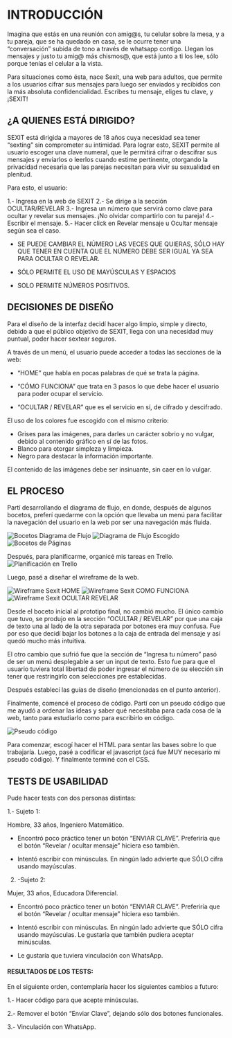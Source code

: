# INTRODUCCIÓN

Imagina que estás en una reunión con amig@s, tu celular sobre la mesa, y a tu pareja, que se ha quedado en casa, se le ocurre tener una “conversación” subida de tono a través de whatsapp contigo. Llegan los mensajes y justo tu amig@ más chismos@, que está junto a ti los lee, sólo porque tenías el celular a la vista.

Para situaciones como ésta, nace Sexit, una web para adultos, que permite a los usuarios cifrar sus mensajes para luego ser enviados y recibidos con la más absoluta confidencialidad. Escribes tu mensaje, eliges tu clave, y ¡SEXIT!


## ¿A QUIENES ESTÁ DIRIGIDO?

SEXIT está dirigida a mayores de 18 años cuya necesidad sea tener “sexting” sin comprometer su intimidad. Para lograr esto, SEXIT permite al usuario escoger una clave numeral, que le permitirá cifrar o descifrar sus mensajes y enviarlos o leerlos cuando estime pertinente, otorgando la privacidad necesaria que las parejas necesitan para vivir su sexualidad en plenitud.

Para esto, el usuario:

1.- Ingresa en la web de SEXIT 
2.- Se dirige a la sección OCULTAR/REVELAR
3.- Ingresa un número que servirá como clave para ocultar y revelar sus mensajes. ¡No olvidar compartirlo con tu pareja! 
4.- Escribir el mensaje.
5.- Hacer click en Revelar mensaje u Ocultar mensaje según sea el caso.

- SE PUEDE CAMBIAR EL NÚMERO LAS VECES QUE QUIERAS, SÓLO HAY QUE TENER EN CUENTA QUE EL NÚMERO DEBE SER IGUAL YA SEA PARA OCULTAR O REVELAR.

- SÓLO PERMITE EL USO DE MAYÚSCULAS Y ESPACIOS

- SOLO PERMITE NÚMEROS POSITIVOS.


## DECISIONES DE DISEÑO

Para el diseño de la interfaz decidí hacer algo limpio, simple y directo, debido a que el público objetivo de SEXIT, llega con una necesidad muy puntual, poder hacer sextear seguros.

A través de un menú, el usuario puede acceder a todas las secciones de la web:

- “HOME” que habla en pocas palabras de qué se trata la página.

- “CÓMO FUNCIONA” que trata en 3 pasos lo que debe hacer el usuario para poder ocupar el servicio.

- “OCULTAR / REVELAR” que  es el servicio en sí, de cifrado y descifrado.

El uso de los colores fue escogido con el mismo criterio:

- Grises para las imágenes, para darles un carácter sobrio y no vulgar, debido al contenido gráfico en sí de las fotos.
- Blanco para otorgar simpleza y limpieza. 
- Negro para destacar la información importante.

El contenido de las imágenes debe ser insinuante, sin caer en lo vulgar. 


## EL PROCESO

Partí desarrollando el diagrama de flujo, en donde, después de algunos bocetos, preferí quedarme con la opción que llevaba un menú para facilitar la navegación del usuario en la web por ser una navegación más fluida. 

![Bocetos Diagrama de Flujo](https://ibb.co/DGDzhDt)
![Diagrama de Flujo Escogido](https://ibb.co/Y4gMnPS)
![Bocetos de Páginas](https://ibb.co/pQtF4wF)

Después, para planificarme, organicé mis tareas en Trello.
![Planificación en Trello](https://trello.com/b/Rvzbnp9H/tablero-cifrado-c%C3%A9sar)

Luego, pasé a diseñar el wireframe de la web. 

![Wireframe Sexit HOME](https://ibb.co/tQ6v3p2)
![Wireframe Sexit COMO FUNCIONA](https://ibb.co/RbqGDw3)
![Wireframe Sexit OCULTAR REVELAR](https://ibb.co/Rz6tLPj)

Desde el boceto inicial al prototipo final, no cambió mucho. El único cambio que tuvo, se produjo en la sección “OCULTAR / REVELAR” por que una caja de texto una al lado de la otra separada por botones era muy confusa. Fue por eso que decidí bajar los botones a la caja de entrada del mensaje y así quedó mucho más intuitiva.

El otro cambio que sufrió fue que la sección de “Ingresa tu número” pasó de ser un menú desplegable a ser un input de texto. Esto fue para que el usuario tuviera total libertad de poder ingresar el número de su elección sin tener que restringirlo con selecciones pre establecidas.

Después establecí las guías de diseño (mencionadas en el punto anterior).

Finalmente, comencé el proceso de código. Partí con un pseudo código que me ayudó a ordenar las ideas y saber qué necesitaba para cada cosa de la web, tanto para estudiarlo como para escribirlo en código.

![Pseudo código](https://ibb.co/wgvG1kN)

Para comenzar, escogí hacer el HTML para sentar las bases sobre lo que trabajaría. Luego, pasé a codificar el javascript (acá fue MUY necesario mi pseudo código). Y finalmente terminé con el CSS.


## TESTS DE USABILIDAD

Pude hacer tests con dos personas distintas:

1.- Sujeto 1:

Hombre, 33 años, Ingeniero Matemático.

- Encontró poco práctico tener un botón “ENVIAR CLAVE”. Preferiría que el botón “Revelar / ocultar mensaje” hiciera eso también.

- Intentó escribir con minúsculas. En ningún lado advierte que SÓLO cifra usando mayúsculas.


2. -Sujeto 2:

Mujer, 33 años, Educadora Diferencial.

- Encontró poco práctico tener un botón “ENVIAR CLAVE”. Preferiría que el botón “Revelar / ocultar mensaje” hiciera eso también.

- Intentó escribir con minúsculas. En ningún lado advierte que SÓLO cifra usando mayúsculas. Le gustaría que también pudiera aceptar minúsculas.

- Le gustaría que tuviera vinculación con WhatsApp.


#### RESULTADOS DE LOS TESTS:

En el siguiente orden, contemplaría hacer los siguientes cambios a futuro:

1.- Hacer código para que acepte minúsculas.

2.- Remover el botón “Enviar Clave”, dejando sólo dos botones funcionales.

3.- Vinculación con WhatsApp.
